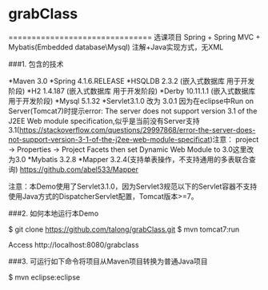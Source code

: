 # grabClass
===============================
选课项目 Spring + Spring MVC + Mybatis(Embedded database\Mysql) 注解+Java实现方式，无XML

###1. 包含的技术

*Maven 3.0
*Spring 4.1.6.RELEASE
*HSQLDB 2.3.2 (嵌入式数据库 用于开发阶段)
*H2 1.4.187 (嵌入式数据库 用于开发阶段)
*Derby 10.11.1.1 (嵌入式数据库 用于开发阶段)
*Mysql 5.1.32
*Servlet3.1.0 改为 3.0.1 因为在eclipse中Run on Server(Tomcat7)时提示error: The server does not support version 3.1 of the J2EE Web   module specification,似乎是当前没有Server支持3.1(https://stackoverflow.com/questions/29997868/error-the-server-does-not-support-version-3-1-of-the-j2ee-web-module-specificat)注意： project -> Properties -> Project Facets then set Dynamic Web Module to 3.0这里改为3.0
*Mybatis 3.2.8
*Mapper 3.2.4(支持单表操作，不支持通用的多表联合查询)  https://github.com/abel533/Mapper

注意：本Demo使用了Servlet3.1.0，因为Servlet3规范以下的Servlet容器不支持使用Java方式的DispatcherServlet配置，Tomcat版本>=7。

###2. 如何本地运行本Demo

$ git clone https://github.com/talong/grabClass.git
$ mvn tomcat7:run

Access http://localhost:8080/grabclass

###3. 可运行如下命令将项目从Maven项目转换为普通Java项目

$ mvn eclipse:eclipse


